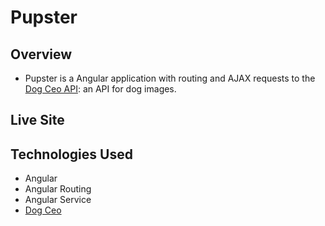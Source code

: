 # Pupster

## Overview
- Pupster is a Angular application with routing and AJAX requests to the [Dog Ceo API](https://dog.ceo/dog-api/): an API for dog images.

## Live Site


## Technologies Used
- Angular
- Angular Routing
- Angular Service
- [Dog Ceo](https://dog.ceo/dog-api/)

